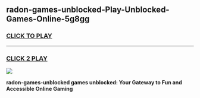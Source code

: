 
## radon-games-unblocked-Play-Unblocked-Games-Online-5g8gg
<h3>
<a href="https://premium76.site?title=radon-games-unblocked&ref=25A">CLICK TO PLAY</a></h3>
<hr>

<h3>
<a href="https://premium76.site?title=radon-games-unblocked&ref=25A">CLICK 2 PLAY</a>
  
</h3>

<a href="https://premium76.site?title=radon-games-unblocked&ref=25A"><img src="https://clearcache.store/games.png"></a>


**radon-games-unblocked games unblocked: Your Gateway to Fun and Accessible Online Gaming**
